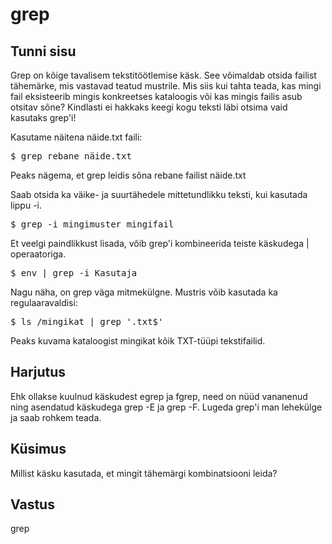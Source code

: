 # grep

## Tunni sisu

Grep on kõige tavalisem tekstitöötlemise käsk. See võimaldab otsida failist tähemärke, mis vastavad teatud mustrile. Mis siis kui tahta teada, kas mingi fail eksisteerib mingis konkreetses kataloogis või kas mingis failis asub otsitav sõne? Kindlasti ei hakkaks keegi kogu teksti läbi otsima vaid kasutaks grep'i!

Kasutame näitena näide.txt faili:

<pre>$ grep rebane näide.txt</pre>

Peaks nägema, et grep leidis sõna rebane failist näide.txt

Saab otsida ka väike- ja suurtähedele mittetundlikku teksti, kui kasutada lippu -i.

<pre>$ grep -i mingimuster mingifail</pre>

Et veelgi paindlikkust lisada, võib grep'i kombineerida teiste käskudega | operaatoriga.

<pre>$ env | grep -i Kasutaja</pre>

Nagu näha, on grep väga mitmekülgne. Mustris võib kasutada ka regulaaravaldisi:

<pre>$ ls /mingikat | grep '.txt$'</pre>

Peaks kuvama kataloogist mingikat kõik TXT-tüüpi tekstifailid.

## Harjutus

Ehk ollakse kuulnud käskudest egrep ja fgrep, need on nüüd vananenud ning asendatud käskudega grep -E ja grep -F. Lugeda grep'i man lehekülge ja saab rohkem teada.

## Küsimus

Millist käsku kasutada, et mingit tähemärgi kombinatsiooni leida?

## Vastus

grep
